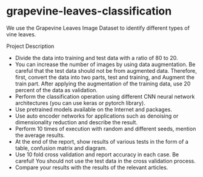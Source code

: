 # grapevine-leaves-classification
We use the Grapevine Leaves Image Dataset to identify different types of vine leaves. 

Project Description

- Divide the data into training and test data with a ratio of 80 to 20.
- You can increase the number of images by using data augmentation. Be careful that the test data should not be from augmented data. Therefore, first, convert the data into two parts, test and training, and Augment the train part. After applying the augmentation of the training data, use 20 percent of the data as validation.
- Perform the classification operation using different CNN neural network architectures (you can use keras or pytorch library).
- Use pretrained models available on the Internet and packages.
- Use auto encoder networks for applications such as denoising or dimensionality reduction and describe the result.
- Perform 10 times of execution with random and different seeds, mention the average results.
- At the end of the report, show results of various tests in the form of a table, confusion matrix and diagram.
- Use 10 fold cross validation and report accuracy in each case. Be careful! You should not use the test data in the cross validation process.
- Compare your results with the results of the relevant articles.
